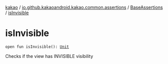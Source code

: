 [kakao](../../index.md) / [io.github.kakaoandroid.kakao.common.assertions](../index.md) / [BaseAssertions](index.md) / [isInvisible](./is-invisible.md)

# isInvisible

`open fun isInvisible(): `[`Unit`](https://kotlinlang.org/api/latest/jvm/stdlib/kotlin/-unit/index.html)

Checks if the view has INVISIBLE visibility

